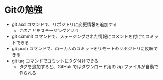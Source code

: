 # Gitの勉強

- git add コマンドで、リポジトリに変更情報を追加する
    - このことをステージングという
- git commit コマンドで、ステージングされた情報にコメントを付けてコミットできる
- git push コマンドで、ローカルのコミットをリモートのリポジトリに反映できる
- git tag コマンドでコミットにタグ付けできる
    - タグを追加すると、GitHub ではダウンロード用の zip ファイルが自動で作られる